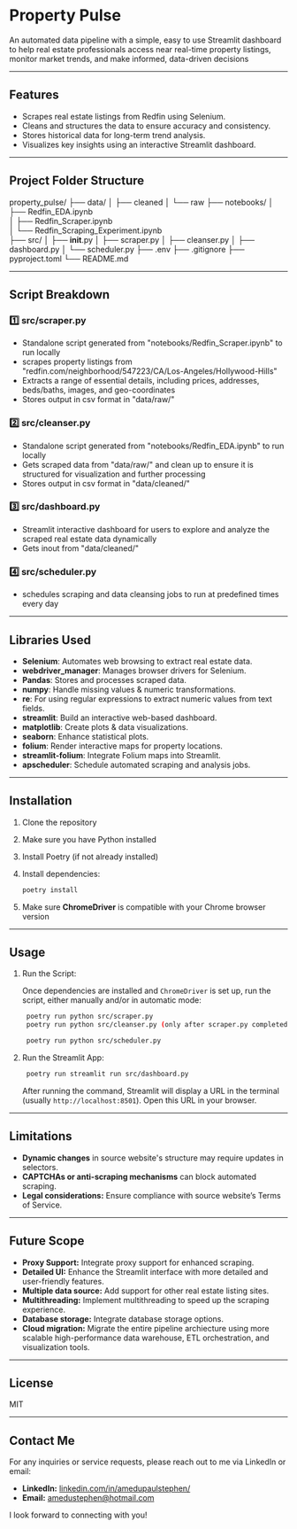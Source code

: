 # Property Pulse

An automated data pipeline with a simple, easy to use Streamlit dashboard to help real estate professionals access near real-time property listings, monitor market trends, and make informed, data-driven decisions

---

## Features

- Scrapes real estate listings from Redfin using Selenium.
- Cleans and structures the data to ensure accuracy and consistency.
- Stores historical data for long-term trend analysis.
- Visualizes key insights using an interactive Streamlit dashboard.

---

## Project Folder Structure

property_pulse/ 
├── data/ 
│ ├── cleaned 
│ └── raw 
├── notebooks/ 
│ ├── Redfin_EDA.ipynb                                 
│ ├── Redfin_Scraper.ipynb                            
│ └── Redfin_Scraping_Experiment.ipynb    
├── src/ 
│ ├── __init__.py 
│ ├── scraper.py 
│ ├── cleanser.py 
│ ├── dashboard.py 
│ └── scheduler.py 
├── .env 
├── .gitignore 
├── pyproject.toml 
└── README.md

---

## Script Breakdown

### 1️⃣ src/scraper.py
- Standalone script generated from "notebooks/Redfin_Scraper.ipynb" to run locally
- scrapes property listings from "redfin.com/neighborhood/547223/CA/Los-Angeles/Hollywood-Hills"
- Extracts a range of essential details, including prices, addresses, beds/baths, images, and geo-coordinates
- Stores output in csv format in "data/raw/"


### 2️⃣ src/cleanser.py
- Standalone script generated from "notebooks/Redfin_EDA.ipynb" to run locally
- Gets scraped data from "data/raw/" and clean up to ensure it is structured for visualization and further processing
- Stores output in csv format in "data/cleaned/"

### 3️⃣ src/dashboard.py
- Streamlit interactive dashboard for users to explore and analyze the scraped real estate data dynamically
- Gets inout from "data/cleaned/"

### 4️⃣ src/scheduler.py
- schedules scraping and data cleansing jobs to run at predefined times every day

---

## Libraries Used

- **Selenium**: Automates web browsing to extract real estate data.
- **webdriver_manager**: Manages browser drivers for Selenium.
- **Pandas**: Stores and processes scraped data.
- **numpy**: Handle missing values & numeric transformations.
- **re**: For using regular expressions to extract numeric values from text fields.
- **streamlit**: Build an interactive web-based dashboard.
- **matplotlib**: Create plots & data visualizations.
- **seaborn**: Enhance statistical plots.
- **folium**: Render interactive maps for property locations.
- **streamlit-folium**: Integrate Folium maps into Streamlit.
- **apscheduler**: Schedule automated scraping and analysis jobs.

---

## Installation

1. Clone the repository
2. Make sure you have Python installed
3. Install Poetry (if not already installed)
4. Install dependencies:

   ```bash
   poetry install
   ```
5. Make sure **ChromeDriver** is compatible with your Chrome browser version

---

## Usage

1. Run the Script:

   Once dependencies are installed and `ChromeDriver` is set up, run the script, either manually and/or in automatic mode:

   ```bash (manual mode)
    poetry run python src/scraper.py
    poetry run python src/cleanser.py (only after scraper.py completed successfully)
    ```

   ```bash (automatic mode)
    poetry run python src/scheduler.py
    ```
   
3. Run the Streamlit App:

   ```bash 
    poetry run streamlit run src/dashboard.py
    ```

   After running the command, Streamlit will display a URL in the terminal (usually `http://localhost:8501`). Open this URL in your browser.

---

## Limitations

- **Dynamic changes** in source website's structure may require updates in selectors.
- **CAPTCHAs or anti-scraping mechanisms** can block automated scraping.
- **Legal considerations:** Ensure compliance with source website’s Terms of Service.

---

## Future Scope

- **Proxy Support:** Integrate proxy support for enhanced scraping.
- **Detailed UI:** Enhance the Streamlit interface with more detailed and user-friendly features.
- **Multiple data source:** Add support for other real estate listing sites.
- **Multithreading:** Implement multithreading to speed up the scraping experience.
- **Database storage:** Integrate database storage options.
- **Cloud migration:** Migrate the entire pipeline archiecture using more scalable high-performance data warehouse, ETL orchestration, and visualization tools.

---

## License

MIT

---

## Contact Me

For any inquiries or service requests, please reach out to me via LinkedIn or email:

- **LinkedIn:** [linkedin.com/in/amedupaulstephen/](https://www.linkedin.com/in/amedupaulstephen/)
- **Email:** amedustephen@hotmail.com

I look forward to connecting with you!
